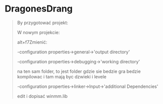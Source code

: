 DragonesDrang
=============

>By przygotować projekt:
>
>W nowym projekcie: 
>
>alt+f7Zmienić:
>
>-configuration properties->general->'output directory' 
>
>-configuration properties->debugging->'working directory'
>
>na ten sam folder, to jest folder gdzie sie bedzie gra bedzie kompilowac i tam mają byc dzwieki i levele
>
>
>-configuration properties->linker->Input->'additional Dependencies'
>
>edit i dopisać winmm.lib
